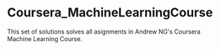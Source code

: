 # Coursera_MachineLearningCourse

This set of solutions solves all asignments in Andrew NG's Coursera Machine Learning Course.
